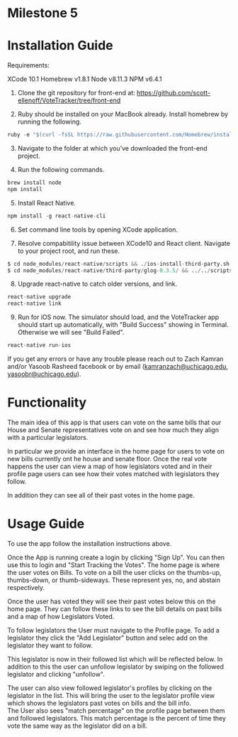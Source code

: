# Milestone 5 #

# Installation Guide #

Requirements:

XCode 10.1
Homebrew v1.8.1
Node v8.11.3
NPM v6.4.1

1. Clone the git repository for front-end at:
https://github.com/scott-ellenoff/VoteTracker/tree/front-end

2. Ruby should be installed on your MacBook already. Install homebrew by running the following.
```python
ruby -e "$(curl -fsSL https://raw.githubusercontent.com/Homebrew/install/master/install)"
```

3. Navigate to the folder at which you’ve downloaded the front-end project.

4. Run the following commands.
```python
brew install node
npm install 
```

5. Install React Native.
```python
npm install -g react-native-cli
```

6. Set command line tools by opening XCode application. 

7. Resolve compabitility issue between XCode10 and React client. Navigate to your project root, and run these. 
```python
$ cd node_modules/react-native/scripts && ./ios-install-third-party.sh && cd ../../../
$ cd node_modules/react-native/third-party/glog-0.3.5/ && ../../scripts/ios-configure-glog.sh && cd ../../../../
```

8. Upgrade react-native to catch older versions, and link. 
```python
react-native upgrade
react-native link
```

9. Run for iOS now. The simulator should load, and the VoteTracker app should start up automatically, with "Build Success" showing in Terminal. Otherwise we will see "Build Failed".  
```python
react-native run-ios
```

If you get any errors or have any trouble please reach out to Zach Kamran and/or Yasoob Rasheed facebook or by email (kamranzach@uchicago.edu, yasoobr@uchicago.edu). 

# Functionality #
The main idea of this app is that users can vote on the same bills that our House and Senate representatives vote on and see how much they align with a particular legislators. <br />

In particular we provide an interface in the home page for users to vote on new bills currently ont he house and senate floor. Once the real vote happens the user can view a map of how legislators voted and in their profile page users can see how their votes matched with legislators they follow.<br />

In addition they can see all of their past votes in the home page. <br />

# Usage Guide #
To use the app follow the installation instructions above. <br />

Once the App is running create a login by clicking "Sign Up". You can then use this to login and "Start Tracking the Votes". 
The home page is where the user votes on Bills. To vote on a bill the user clicks on the thumbs-up, thumbs-down, or thumb-sideways. These represent yes, no, and abstain respectively. <br />

Once the user has voted they will see their past votes below this on the home page. They can follow these links to see the bill  details on past bills and a map of how Legislators Voted. <br />

To follow legislators the User must navigate to the Profile page. To add a legislator they click the "Add Legislator" button and selec add on the legislator they want to follow. <br />

This legislator is now in their followed list which will be reflected below. In addition to this the user can unfollow legislator by swiping on the followed legislator and clicking "unfollow". <br />

The user can also view followed legislator's profiles by clicking on the legislator in the list. This will bring the user to the legislator profile view which shows the legislators past  votes on bills and the bill info. <br />
The User also sees "match percentage" on the profile page between them and followed legislators. This match percentage is the percent of time they vote the same way as the legislator did on a bill. <br />
